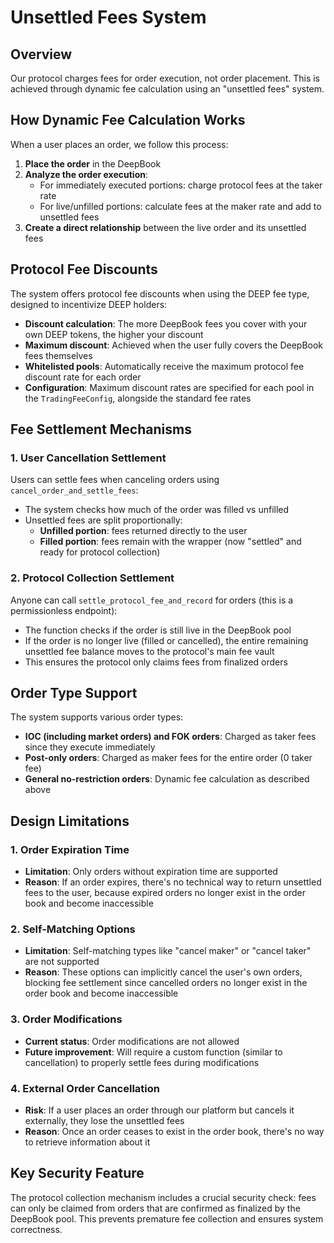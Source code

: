 # Unsettled Fees System

## Overview

Our protocol charges fees for order execution, not order placement. This is achieved through dynamic fee calculation using an "unsettled fees" system.

## How Dynamic Fee Calculation Works

When a user places an order, we follow this process:

1. **Place the order** in the DeepBook
2. **Analyze the order execution**:
   - For immediately executed portions: charge protocol fees at the taker rate
   - For live/unfilled portions: calculate fees at the maker rate and add to unsettled fees
3. **Create a direct relationship** between the live order and its unsettled fees

## Protocol Fee Discounts

The system offers protocol fee discounts when using the DEEP fee type, designed to incentivize DEEP holders:

- **Discount calculation**: The more DeepBook fees you cover with your own DEEP tokens, the higher your discount
- **Maximum discount**: Achieved when the user fully covers the DeepBook fees themselves
- **Whitelisted pools**: Automatically receive the maximum protocol fee discount rate for each order
- **Configuration**: Maximum discount rates are specified for each pool in the `TradingFeeConfig`, alongside the standard fee rates

## Fee Settlement Mechanisms

### 1. User Cancellation Settlement

Users can settle fees when canceling orders using `cancel_order_and_settle_fees`:

- The system checks how much of the order was filled vs unfilled
- Unsettled fees are split proportionally:
  - **Unfilled portion**: fees returned directly to the user
  - **Filled portion**: fees remain with the wrapper (now "settled" and ready for protocol collection)

### 2. Protocol Collection Settlement

Anyone can call `settle_protocol_fee_and_record` for orders (this is a permissionless endpoint):

- The function checks if the order is still live in the DeepBook pool
- If the order is no longer live (filled or cancelled), the entire remaining unsettled fee balance moves to the protocol's main fee vault
- This ensures the protocol only claims fees from finalized orders

## Order Type Support

The system supports various order types:

- **IOC (including market orders) and FOK orders**: Charged as taker fees since they execute immediately
- **Post-only orders**: Charged as maker fees for the entire order (0 taker fee)
- **General no-restriction orders**: Dynamic fee calculation as described above

## Design Limitations

### 1. Order Expiration Time

- **Limitation**: Only orders without expiration time are supported
- **Reason**: If an order expires, there's no technical way to return unsettled fees to the user, because expired orders no longer exist in the order book and become inaccessible

### 2. Self-Matching Options

- **Limitation**: Self-matching types like "cancel maker" or "cancel taker" are not supported
- **Reason**: These options can implicitly cancel the user's own orders, blocking fee settlement since cancelled orders no longer exist in the order book and become inaccessible

### 3. Order Modifications

- **Current status**: Order modifications are not allowed
- **Future improvement**: Will require a custom function (similar to cancellation) to properly settle fees during modifications

### 4. External Order Cancellation

- **Risk**: If a user places an order through our platform but cancels it externally, they lose the unsettled fees
- **Reason**: Once an order ceases to exist in the order book, there's no way to retrieve information about it

## Key Security Feature

The protocol collection mechanism includes a crucial security check: fees can only be claimed from orders that are confirmed as finalized by the DeepBook pool. This prevents premature fee collection and ensures system correctness.
